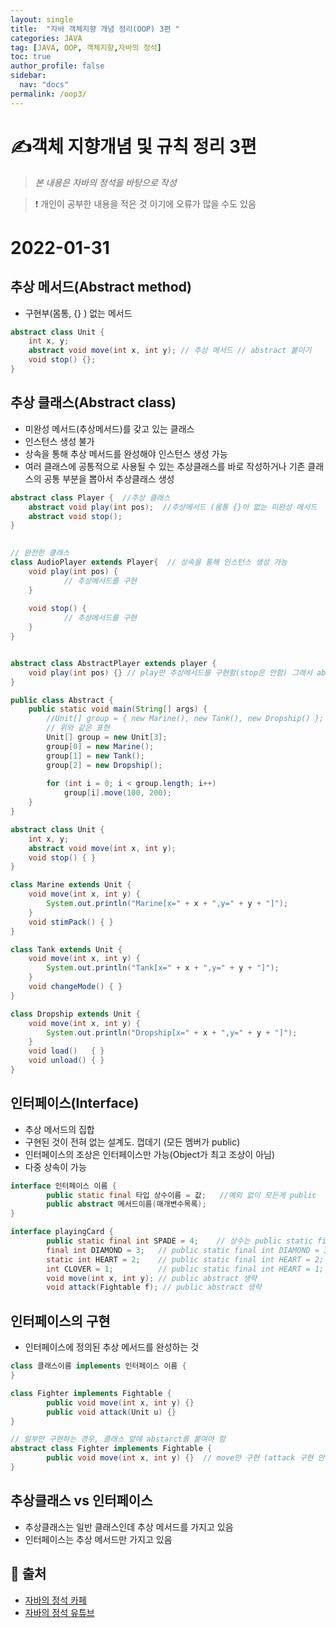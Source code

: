 ```yaml
---
layout: single
title:  "자바 객체지향 개념 정리(OOP) 3편 "
categories: JAVA 
tag: [JAVA, OOP, 객체지향,자바의 정석]
toc: true
author_profile: false
sidebar:
  nav: "docs"
permalink: /oop3/
---
```


# ✍객체 지향개념 및 규칙 정리 3편

<!--Quote-->
> *본 내용은 자바의 정석을 바탕으로 작성*  

> ❗ 개인이 공부한 내용을 적은 것 이기에 오류가 많을 수도 있음 

# 2022-01-31

## 추상 메서드(Abstract method)

- 구현부(몸통, {} ) 없는 메서드
```java
abstract class Unit {
	int x, y;
	abstract void move(int x, int y); // 추상 메서드 // abstract 붙이기 
	void stop() {}; 
}
```

## 추상 클래스(Abstract class)

- 미완성 메서드(추상메서드)를 갖고 있는 클래스
- 인스턴스 생성 불가
- 상속을 통해 추상 메서드를 완성해야 인스턴스 생성 가능
- 여러 클래스에 공통적으로 사용될 수 있는 추상클래스를 바로 작성하거나 기존 클래스의 공통 부분을 뽑아서 추상클래스 생성

```java
abstract class Player {  //추상 클래스  
	abstract void play(int pos);  //추상메서드 (몸통 {}이 없는 미완성 메서드 
	abstract void stop();
}
	

// 완전한 클래스 
class AudioPlayer extends Player{  // 상속을 통해 인스턴스 생성 가능 
	void play(int pos) {
			// 추상메서드를 구현 
	}
	
	void stop() {
			// 추상메서드를 구현 
	}
}


abstract class AbstractPlayer extends player {
	void play(int pos) {} // play만 추상메서드를 구현함(stop은 안함) 그래서 abstract 사용 
}
```

```java
public class Abstract {
	public static void main(String[] args) {
        //Unit[] group = { new Marine(), new Tank(), new Dropship() };
        // 위와 같은 표현 
		Unit[] group = new Unit[3];
		group[0] = new Marine();
		group[1] = new Tank();
		group[2] = new Dropship();
		
		for (int i = 0; i < group.length; i++)
			group[i].move(100, 200);
	}
}

abstract class Unit {
	int x, y;
	abstract void move(int x, int y);
	void stop() { }
}

class Marine extends Unit {
	void move(int x, int y) {
		System.out.println("Marine[x=" + x + ",y=" + y + "]");
	}
	void stimPack() { }
}

class Tank extends Unit { 
	void move(int x, int y) {
		System.out.println("Tank[x=" + x + ",y=" + y + "]");
	}
	void changeMode() { }
}

class Dropship extends Unit { 
	void move(int x, int y) {
		System.out.println("Dropship[x=" + x + ",y=" + y + "]");
	}
	void load()   { }
	void unload() { }
}
```

## 인터페이스(Interface)

- 추상 메서드의 집합
- 구현된 것이 전혀 없는 설계도. 껍데기 (모든 멤버가 public)
- 인터페이스의 조상은 인터페이스만 가능(Object가 최고 조상이 아님)
- 다중 상속이 가능

```java
interface 인터페이스 이름 {
		public static final 타입 상수이름 = 값;   //예외 없이 모든게 public 
		public abstract 메서드이름(매개변수목록);
}

interface playingCard {
		public static final int SPADE = 4;    // 상수는 public static final 이다 (예외x, public만 쓰고 나머지는 생략 가능 )
		final int DIAMOND = 3;   // public static final int DIAMOND = 3 ;
		static int HEART = 2;    // public static final int HEART = 2;
		int CLOVER = 1;          // public static final int HEART = 1;
		void move(int x, int y); // public abstract 생략
		void attack(Fightable f); // public abstract 생략 
```

## 인터페이스의 구현

- 인터페이스에 정의된 추상 메서드를 완성하는 것

```java
class 클래스이름 implements 인터페이스 이름 {
}

class Fighter implements Fightable {
		public void move(int x, int y) {}
		public void attack(Unit u) {}
}

// 일부만 구현하는 경우, 클래스 앞에 abstarct를 붙여야 함
abstract class Fighter implements Fightable {
		public void move(int x, int y) {}  // move만 구현 (attack 구현 안함 그래서 abstract필수 )
}
```

## 추상클래스 vs 인터페이스

- 추상클래스는 일반 클래스인데 추상 메서드를 가지고 있음
- 인터페이스는 추상 메서드만 가지고 있음

## 📑 출처 

 - [자바의 정석 카페](https://cafe.naver.com/javachobostudy) 
 - [자바의 정석 유튜브](https://www.youtube.com/user/MasterNKS)